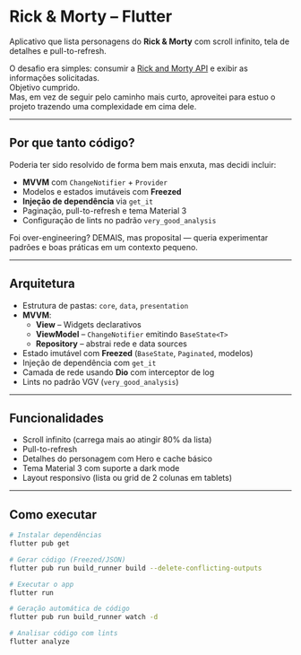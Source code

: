 # Rick & Morty – Flutter

Aplicativo que lista personagens do **Rick & Morty** com scroll infinito, tela de detalhes e pull-to-refresh.

O desafio era simples: consumir a [Rick and Morty API](https://rickandmortyapi.com/) e exibir as informações solicitadas.  
Objetivo cumprido.  
Mas, em vez de seguir pelo caminho mais curto, aproveitei para estuo o projeto trazendo uma complexidade em cima dele. 

---

## Por que tanto código?

Poderia ter sido resolvido de forma bem mais enxuta, mas decidi incluir:

- **MVVM** com `ChangeNotifier` + `Provider`
- Modelos e estados imutáveis com **Freezed**
- **Injeção de dependência** via `get_it`
- Paginação, pull-to-refresh e tema Material 3
- Configuração de lints no padrão `very_good_analysis`

Foi over-engineering? DEMAIS, mas proposital — queria experimentar padrões e boas práticas em um contexto pequeno.

---

## Arquitetura

- Estrutura de pastas: `core`, `data`, `presentation`
- **MVVM**:
  - **View** – Widgets declarativos
  - **ViewModel** – `ChangeNotifier` emitindo `BaseState<T>`
  - **Repository** – abstrai rede e data sources
- Estado imutável com **Freezed** (`BaseState`, `Paginated`, modelos)
- Injeção de dependência com `get_it`
- Camada de rede usando **Dio** com interceptor de log
- Lints no padrão VGV (`very_good_analysis`)

---

## Funcionalidades

- Scroll infinito (carrega mais ao atingir 80% da lista)
- Pull-to-refresh
- Detalhes do personagem com Hero e cache básico
- Tema Material 3 com suporte a dark mode
- Layout responsivo (lista ou grid de 2 colunas em tablets)

---

## Como executar

```bash
# Instalar dependências
flutter pub get

# Gerar código (Freezed/JSON)
flutter pub run build_runner build --delete-conflicting-outputs

# Executar o app
flutter run

# Geração automática de código
flutter pub run build_runner watch -d

# Analisar código com lints
flutter analyze
```
